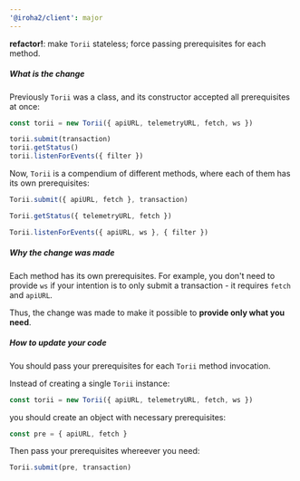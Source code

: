 ```yaml
---
'@iroha2/client': major
---
```


**refactor!**: make `Torii` stateless; force passing prerequisites for each method.

##### What is the change

Previously `Torii` was a class, and its constructor accepted all prerequisites at once:

```ts
const torii = new Torii({ apiURL, telemetryURL, fetch, ws })

torii.submit(transaction)
torii.getStatus()
torii.listenForEvents({ filter })
```

Now, `Torii` is a compendium of different methods, where each of them has its own prerequisites:

```ts
Torii.submit({ apiURL, fetch }, transaction)

Torii.getStatus({ telemetryURL, fetch })

Torii.listenForEvents({ apiURL, ws }, { filter })
```

##### Why the change was made

Each method has its own prerequisites. For example, you don't need to provide `ws` if your intention is to only submit a transaction - it requires `fetch` and `apiURL`.

Thus, the change was made to make it possible to **provide only what you need**.

##### How to update your code

You should pass your prerequisites for each `Torii` method invocation.

Instead of creating a single `Torii` instance:

```ts
const torii = new Torii({ apiURL, telemetryURL, fetch, ws })
```

you should create an object with necessary prerequisites:

```ts
const pre = { apiURL, fetch }
```

Then pass your prerequisites whereever you need:

```ts
Torii.submit(pre, transaction)
```
